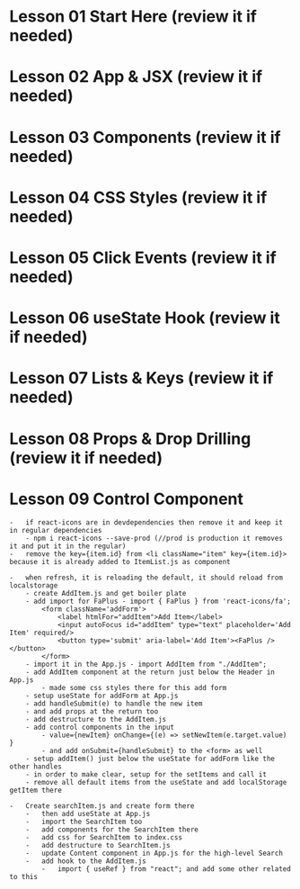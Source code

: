 # Lesson 01 Start Here (review it if needed)

# Lesson 02 App & JSX (review it if needed)

# Lesson 03 Components (review it if needed)

# Lesson 04 CSS Styles (review it if needed)

# Lesson 05 Click Events (review it if needed)

# Lesson 06 useState Hook (review it if needed)

# Lesson 07 Lists & Keys (review it if needed)

# Lesson 08 Props & Drop Drilling (review it if needed)

# Lesson 09 Control Component
    -   if react-icons are in devdependencies then remove it and keep it in regular dependencies
        - npm i react-icons --save-prod (//prod is production it removes it and put it in the regular)
    -   remove the key={item.id} from <li className="item" key={item.id}> because it is already added to ItemList.js as component

    -   when refresh, it is reloading the default, it should reload from localstorage
        - create AddItem.js and get boiler plate
        - add import for FaPlus - import { FaPlus } from 'react-icons/fa';
            <form className='addForm'>
                <label htmlFor="addItem">Add Item</label>
                <input autoFocus id="addItem" type="text" placeholder='Add Item' required/>
                <button type='submit' aria-label='Add Item'><FaPlus /></button>
            </form>
        - import it in the App.js - import AddItem from "./AddItem";
        - add AddItem component at the return just below the Header in App.js
            - made some css styles there for this add form
        - setup useState for addForm at App.js
        - add handleSubmit(e) to handle the new item
        - and add props at the return too
        - add destructure to the AddItem.js
        - add control components in the input
            - value={newItem} onChange={(e) => setNewItem(e.target.value) }
            - and add onSubmit={handleSubmit} to the <form> as well
        - setup addItem() just below the useState for addForm like the other handles
        - in order to make clear, setup for the setItems and call it 
        - remove all default items from the useState and add localStorage getItem there

    -   Create searchItem.js and create form there
        -   then add useState at App.js
        -   import the SearchItem too
        -   add components for the SearchItem there
        -   add css for SearchItem to index.css
        -   add destructure to SearchItem.js
        -   update Content component in App.js for the high-level Search
        -   add hook to the AddItem.js
            -   import { useRef } from "react"; and add some other related to this
